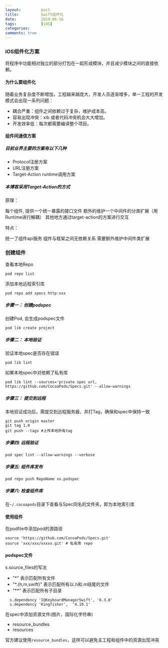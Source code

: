```yaml
---
layout:         post
title:          Swift组件化
date:           2019-06-16
tags:           [iOS]
categories:
comments: true
---
```




### iOS组件化方案

将程序中功能相对独立的部分打包在一起形成模块，并且减少模块之间的直接依赖。

#### 为什么要组件化
随着业务复杂度不断增加，工程越来越庞大，开发人员逐渐增多，单一工程的开发模式会出现一系列问题：

* 耦合严重：组件之间依赖过于复杂，维护成本高。
* 容易出现冲突：xib 或者代码冲突机会大大增加。
* 开发效率低：每次都需要编译整个项目。

#### 组件间通信方案
#####  目前业界主要的方案有以下几种
* Protocol注册方案
* URL注册方案
* Target-Action runtime调用方案

##### 本博客采用Target-Action的方式
原理：

每个组件, 提供一个统一暴露的接口文件
额外的维护一个中间件的分类扩展（用Runtime进行解耦）
其他地方通过target-action的方案进行交互

特点：

统一了组件api服务
组件与框架之间无依赖关系
需要额外维护中间件类扩展

### 创建组件
查看本地Repo

`pod repo list`

添加本地远程索引库

`pod repo add specs http:xxx`

##### 步骤一： 创建podspec
创建Pod, 会生成podspec文件

`pod lib create project`

##### 步骤二： 本地验证
验证本地spec是否存在错误

`pod lib lint`

如果本地spec中对依赖了私有库

`pod lib lint --sources='private spec url, https://github.com/CocoaPods/Specs.git' --allow-warnings`

##### 步骤三： 提交到远程
本地验证成功后，需提交到远程服务器，并打Tag，确保和spec中保持一致

```
git push origin master
git tag 1.0
git push --tags #上传本地所有tag
```

##### 步骤四: 远程验证

`pod spec lint --allow-warnings --verbose`

##### 步骤五: 组件库发布

`pod repo push RepoName xx.podspec`

##### 步骤六: 检查组件库

在`~/.cocoapods`目录下查看与Spec同名的文件夹，即为本地索引库

#### 使用组件
在podfile中添加pod的源路径

```
source 'https://github.com/CocoaPods/Specs.git' 
source 'xxx/xxx/xxxxx.git' # 私有库 repo
```
#### podspec文件
 s.source_files的写法
* "*" 表示匹配所有文件
* "*.{h,m,swift}" 表示匹配所有以.h和.m结尾的文件
* "**" 表示匹配所有子目录

```
  s.dependency 'IQKeyboardManagerSwift', '6.3.0'
  s.dependency 'Kingfisher',  '4.10.1'  
```
在spec中添加资源文件(图片，国际化字符串)
* resource_bundles
* resources

官方建议使用`resource_bundles`，这样可以避免主工程和组件中的资源出现冲突











